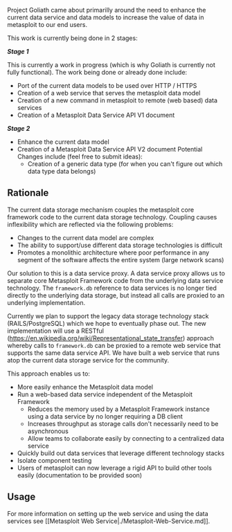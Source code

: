 Project Goliath came about primarilly around the need to enhance the current data service and data models to increase the value of data in metasploit to our end users.

This work is currently being done in 2 stages:

**_Stage 1_**

This is currently a work in progress (which is why Goliath is currently not fully functional).
The work being done or already done include:
* Port of the current data models to be used over HTTP / HTTPS
* Creation of a web service that serves the metasploit data model
* Creation of a new command in metasploit to remote (web based) data services
* Creation of a Metasploit Data Service API V1 document

**_Stage 2_**
* Enhance the current data model
* Creation of a Metasploit Data Service API V2 document
  Potential Changes include (feel free to submit ideas):
  * Creation of a generic data type (for when you can't figure out which data type data belongs)


## Rationale

The current data storage mechanism couples the metasploit core framework code to the current data storage technology. Coupling causes inflexibility which are reflected via the following problems:
* Changes to the current data model are complex
* The ability to support/use different data storage technologies is difficult
* Promotes a monolithic architecture where poor performance in any segment of the software affects the entire system (large network scans)

Our solution to this is a data service proxy.  A data service proxy allows us to separate core Metasploit Framework code from the underlying data service technology.  The `framework.db` reference to data services is no longer tied directly to the underlying data storage, but instead all calls are proxied to an underlying implementation.

Currently we plan to support the legacy data storage technology stack (RAILS/PostgreSQL) which we hope to eventually phase out.  The new implementation will use a RESTful (https://en.wikipedia.org/wiki/Representational_state_transfer) approach whereby calls to `framework.db` can be proxied to a remote web service that supports the same data service API.  We have built a web service that runs atop the current data storage service for the community.

This approach enables us to:
* More easily enhance the Metasploit data model
* Run a web-based data service independent of the Metasploit Framework
    * Reduces the memory used by a Metasploit Framework instance using a data service by no longer requiring a DB client
    *  Increases throughput as storage calls don't necessarily need to be asynchronous
    *  Allow teams to collaborate easily by connecting to a centralized data service
* Quickly build out data services that leverage different technology stacks
* Isolate component testing
* Users of metasploit can now leverage a rigid API to build other tools easily (documentation to be provided soon)

## Usage

For more information on setting up the web service and using the data services see [[Metasploit Web Service|./Metasploit-Web-Service.md]].